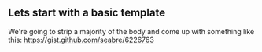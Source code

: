 ##  Lets start with a basic template

We're going to strip a majority of the body and come up with something like this: https://gist.github.com/seabre/6226763
